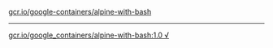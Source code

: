[gcr.io/google-containers/alpine-with-bash](https://hub.docker.com/r/abcz/alpine-with-bash/tags/) 

----
[gcr.io/google_containers/alpine-with-bash:1.0 √](https://hub.docker.com/r/abcz/alpine-with-bash/tags/)

